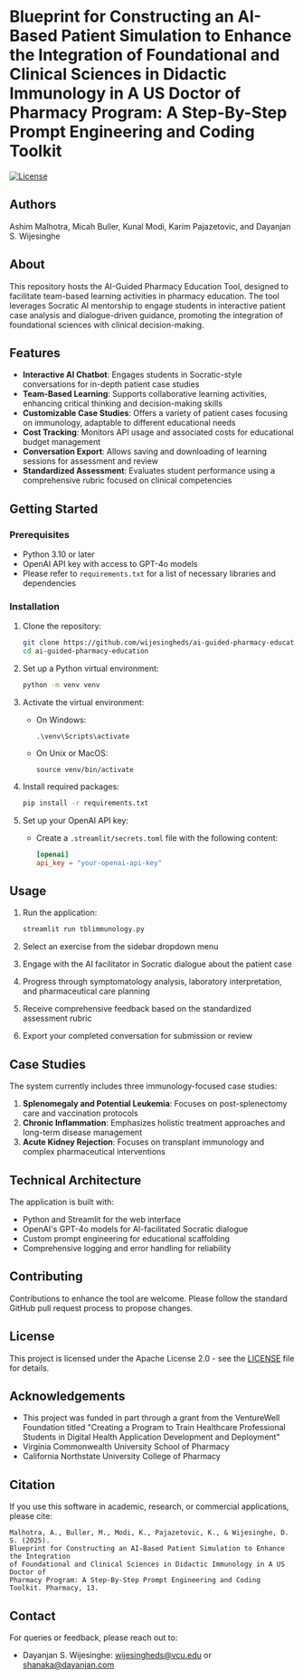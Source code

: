 # Blueprint for Constructing an AI-Based Patient Simulation to Enhance the Integration of Foundational and Clinical Sciences in Didactic Immunology in A US Doctor of Pharmacy Program: A Step-By-Step Prompt Engineering and Coding Toolkit 

[![License](https://img.shields.io/badge/License-Apache_2.0-blue.svg)](https://opensource.org/licenses/Apache-2.0)

## Authors
Ashim Malhotra, Micah Buller, Kunal Modi, Karim Pajazetovic, and Dayanjan S. Wijesinghe

## About
This repository hosts the AI-Guided Pharmacy Education Tool, designed to facilitate team-based learning activities in pharmacy education. The tool leverages Socratic AI mentorship to engage students in interactive patient case analysis and dialogue-driven guidance, promoting the integration of foundational sciences with clinical decision-making.

## Features
* **Interactive AI Chatbot**: Engages students in Socratic-style conversations for in-depth patient case studies
* **Team-Based Learning**: Supports collaborative learning activities, enhancing critical thinking and decision-making skills
* **Customizable Case Studies**: Offers a variety of patient cases focusing on immunology, adaptable to different educational needs
* **Cost Tracking**: Monitors API usage and associated costs for educational budget management
* **Conversation Export**: Allows saving and downloading of learning sessions for assessment and review
* **Standardized Assessment**: Evaluates student performance using a comprehensive rubric focused on clinical competencies

## Getting Started

### Prerequisites
* Python 3.10 or later
* OpenAI API key with access to GPT-4o models
* Please refer to `requirements.txt` for a list of necessary libraries and dependencies

### Installation
1. Clone the repository:
   ```bash
   git clone https://github.com/wijesingheds/ai-guided-pharmacy-education.git
   cd ai-guided-pharmacy-education
   ```

2. Set up a Python virtual environment:
   ```bash
   python -m venv venv
   ```

3. Activate the virtual environment:
   * On Windows:
     ```
     .\venv\Scripts\activate
     ```
   * On Unix or MacOS:
     ```
     source venv/bin/activate
     ```

4. Install required packages:
   ```bash
   pip install -r requirements.txt
   ```

5. Set up your OpenAI API key:
   * Create a `.streamlit/secrets.toml` file with the following content:
     ```toml
     [openai]
     api_key = "your-openai-api-key"
     ```

## Usage
1. Run the application:
   ```bash
   streamlit run tblimmunology.py
   ```

2. Select an exercise from the sidebar dropdown menu
3. Engage with the AI facilitator in Socratic dialogue about the patient case
4. Progress through symptomatology analysis, laboratory interpretation, and pharmaceutical care planning
5. Receive comprehensive feedback based on the standardized assessment rubric
6. Export your completed conversation for submission or review

## Case Studies
The system currently includes three immunology-focused case studies:
1. **Splenomegaly and Potential Leukemia**: Focuses on post-splenectomy care and vaccination protocols
2. **Chronic Inflammation**: Emphasizes holistic treatment approaches and long-term disease management
3. **Acute Kidney Rejection**: Focuses on transplant immunology and complex pharmaceutical interventions

## Technical Architecture
The application is built with:
* Python and Streamlit for the web interface
* OpenAI's GPT-4o models for AI-facilitated Socratic dialogue
* Custom prompt engineering for educational scaffolding
* Comprehensive logging and error handling for reliability

## Contributing
Contributions to enhance the tool are welcome. Please follow the standard GitHub pull request process to propose changes.

## License
This project is licensed under the Apache License 2.0 - see the [LICENSE](LICENSE.txt) file for details.

## Acknowledgements
* This project was funded in part through a grant from the VentureWell Foundation titled "Creating a Program to Train Healthcare Professional Students in Digital Health Application Development and Deployment"
* Virginia Commonwealth University School of Pharmacy
* California Northstate University College of Pharmacy

## Citation
If you use this software in academic, research, or commercial applications, please cite:

```
Malhotra, A., Buller, M., Modi, K., Pajazetovic, K., & Wijesinghe, D. S. (2025). 
Blueprint for Constructing an AI-Based Patient Simulation to Enhance the Integration 
of Foundational and Clinical Sciences in Didactic Immunology in A US Doctor of 
Pharmacy Program: A Step-By-Step Prompt Engineering and Coding Toolkit. Pharmacy, 13.
```

## Contact
For queries or feedback, please reach out to:
* Dayanjan S. Wijesinghe: wijesingheds@vcu.edu or shanaka@dayanjan.com

